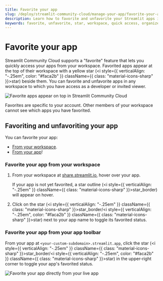 ```yaml
---
title: Favorite your app
slug: /deploy/streamlit-community-cloud/manage-your-app/favorite-your-app
description: Learn how to favorite and unfavorite your Streamlit apps in Community Cloud to quickly access them from your workspace.
keywords: favorite, unfavorite, star, workspace, quick access, organize, manage, apps, toolbar
---
```


# Favorite your app

Streamlit Community Cloud supports a "favorite" feature that lets you quickly access your apps from your workspace. Favorited apps appear at the top of their workspace with a yellow star (<i style={{ verticalAlign: "-.25em", color: "#faca2b" }} className={{ class: "material-icons-sharp" }}>star</i>) beside them. You can favorite and unfavorite apps in any workspace to which you have access as a developer or invited viewer.

![Favorite apps appear on top in Streamlit Community Cloud](/images/streamlit-community-cloud/workspace-two-apps.png)

<Note>

Favorites are specific to your account. Other members of your workspace cannot see which apps you have favorited.

</Note>

## Favoriting and unfavoriting your app

You can favorite your app:

- [From your workspace](#favorite-your-app-from-your-workspace).
- [From your app](#favorite-your-app-from-your-app-toolbar)!

### Favorite your app from your workspace

1. From your workspace at <a href="https://share.streamlit.io" target="_blank">share.streamlit.io</a>, hover over your app.

   If your app is not yet favorited, a star outline (<i style={{ verticalAlign: "-.25em" }} className={{ class: "material-icons-sharp" }}>star_border</i>) will appear on hover.

1. Click on the star (<i style={{ verticalAlign: "-.25em" }} className={{ class: "material-icons-sharp" }}>star_border</i>/<i style={{ verticalAlign: "-.25em", color: "#faca2b" }} className={{ class: "material-icons-sharp" }}>star</i>) next to your app name to toggle its favorited status.

### Favorite your app from your app toolbar

From your app at `<your-custom-subdomain>.streamlit.app`, click the star (<i style={{ verticalAlign: "-.25em" }} className={{ class: "material-icons-sharp" }}>star_border</i>/<i style={{ verticalAlign: "-.25em", color: "#faca2b" }} className={{ class: "material-icons-sharp" }}>star</i>) in the upper-right corner to toggle your app's favorited status.

![Favorite your app directly from your live app](/images/streamlit-community-cloud/favorite-select.png)

